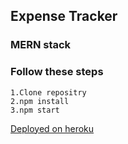 ## Expense Tracker

 ### MERN stack

 ### Follow these steps
 ```
 1.Clone repositry
 2.npm install
 3.npm start
 ```
 
 <a href="https://expense-tracker28.herokuapp.com/">Deployed on heroku</a>
